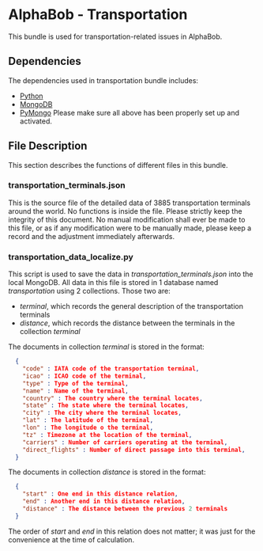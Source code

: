 # AlphaBob - Transportation
This bundle is used for transportation-related issues in AlphaBob. 

## Dependencies
The dependencies used in transportation bundle includes:
- [Python](https://www.python.org/)
- [MongoDB](https://docs.mongodb.com/)
- [PyMongo](https://api.mongodb.com/python/current/)
Please make sure all above has been properly set up and activated. 

## File Description
This section describes the functions of different files in this bundle. 

### transportation_terminals.json
This is the source file of the detailed data of 3885 transportation terminals around the world. No functions is inside the file. Please strictly keep the integrity of this document. No manual modification shall ever be made to this file, or as if any modification were to be manually made, please keep a record and the adjustment immediately afterwards. 

### transportation_data_localize.py
This script is used to save the data in *transportation_terminals.json* into the local MongoDB. All data in this file is stored in 1 database named *transportation* using 2 collections. Those two are:
- *terminal*, which records the general description of the transportation terminals
- *distance*, which records the distance between the terminals in the collection *terminal*

The documents in collection *terminal* is stored in the format:
``` json
  {
    "code" : IATA code of the transportation terminal, 
    "icao" : ICAO code of the terminal, 
    "type" : Type of the terminal, 
    "name" : Name of the terminal, 
    "country" : The country where the terminal locates, 
    "state" : The state where the terminal locates, 
    "city" : The city where the terminal locates, 
    "lat" : The latitude of the terminal, 
    "lon" : The longitude o the terminal, 
    "tz" : Timezone at the location of the terminal, 
    "carriers" : Number of carriers operating at the terminal, 
    "direct_flights" : Number of direct passage into this terminal, 
  }
```

The documents in collection *distance* is stored in the format:
```json
  {
    "start" : One end in this distance relation,
    "end" : Another end in this distance relation,
    "distance" : The distance between the previous 2 terminals
  }
```
The order of *start* and *end* in this relation does not matter; it was just for the convenience at the time of calculation. 
